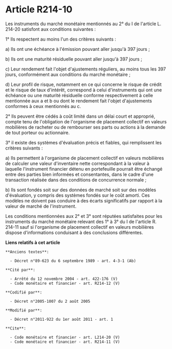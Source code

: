 # Article R214-10

Les instruments du marché monétaire mentionnés au 2° du I de l'article L. 214-20 satisfont aux conditions suivantes : 

1° Ils respectent au moins l'un des critères suivants : 

a) Ils ont une échéance à l'émission pouvant aller jusqu'à 397 jours ; 

b) Ils ont une maturité résiduelle pouvant aller jusqu'à 397 jours ; 

c) Leur rendement fait l'objet d'ajustements réguliers, au moins tous les 397 jours, conformément aux conditions du marché
monétaire ; 

d) Leur profil de risque, notamment en ce qui concerne le risque de crédit et le risque de taux d'intérêt, correspond à celui
d'instruments qui ont une échéance ou une maturité résiduelle conforme respectivement à celle mentionnée aux a et b ou dont
le rendement fait l'objet d'ajustements conformes à ceux mentionnés au c. 

2° Ils peuvent être cédés à coût limité dans un délai court et approprié, compte tenu de l'obligation de l'organisme de
placement collectif en valeurs mobilières de racheter ou de rembourser ses parts ou actions à la demande de tout porteur ou
actionnaire. 

3° il existe des systèmes d'évaluation précis et fiables, qui remplissent les critères suivants : 

a) Ils permettent à l'organisme de placement collectif en valeurs mobilières de calculer une valeur d'inventaire nette
correspondant à la valeur à laquelle l'instrument financier détenu en portefeuille pourrait être échangé entre des parties
bien informées et consentantes, dans le cadre d'une transaction réalisée dans des conditions de concurrence normale ; 

b) Ils sont fondés soit sur des données de marché soit sur des modèles d'évaluation, y compris des systèmes fondés sur le
coût amorti. Ces modèles ne doivent pas conduire à des écarts significatifs par rapport à la valeur de marché de
l'instrument. 

Les conditions mentionnées aux 2° et 3° sont réputées satisfaites pour les instruments du marché monétaire relevant des 1° à
3° du I de l'article R. 214-11 sauf si l'organisme de placement collectif en valeurs mobilières dispose d'informations
conduisant à des conclusions différentes.

**Liens relatifs à cet article**

	**Anciens textes**:

	  - Décret n°89-623 du 6 septembre 1989 - art. 4-3-1 (Ab)

	**Cité par**:

	  - Arrêté du 12 novembre 2004 - art. 422-176 (V)
	  - Code monétaire et financier - art. R214-12 (V)

	**Codifié par**:

	  - Décret n°2005-1007 du 2 août 2005

	**Modifié par**:

	  - Décret n°2011-922 du 1er août 2011 - art. 1

	**Cite**:

	  - Code monétaire et financier - art. L214-20 (V)
	  - Code monétaire et financier - art. R214-11 (V)
